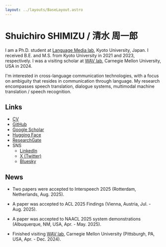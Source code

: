 ```yaml
---
layout: ../layouts/BaseLayout.astro
---
```


# Shuichiro SHIMIZU / 清水 周一郎

I am a Ph.D. student at [Language Media lab](http://nlp.ist.i.kyoto-u.ac.jp/), Kyoto University, Japan.
I received B.E. and M.S. from Kyoto University in 2021 and 2023, respectively.
I was a visiting scholar at [WAV lab](https://wavlab.org/), Carnegie Mellon University, USA in 2024.

I'm interested in cross-language communication technologies, with a focus on ambiguity that resides in communication through language.
My research encompasses speech translation, dialogue systems, multimodal machine translation / speech recognition.

## Links

- [CV](./assets/CV_Shimizu_20250519.pdf)
- [GitHub](https://github.com/cromz22)
- [Google Scholar](https://scholar.google.com/citations?user=_YhqXyUAAAAJ)
- [Hugging Face](https://huggingface.co/cromz22)
- [ResearchGate](https://www.researchgate.net/profile/Shuichiro-Shimizu-2)
- SNS
    - [LinkedIn](https://www.linkedin.com/in/shuichiro-shimizu-68666b232/)
    - [X (Twitter)](https://twitter.com/cromz22)
    - [Bluesky](https://bsky.app/profile/cromz22.bsky.social)

## News

- Two papers were accepted to Interspeech 2025 (Rotterdam, Netherlands, Aug. 2025).

- A paper was accepted to ACL 2025 Findings (Vienna, Austria, Jul. - Aug. 2025).

- A paper was accepted to NAACL 2025 system demonstrations (Albuquerque, NM, USA, Apr. - May. 2025).

- Finished visiting [WAV lab](https://www.wavlab.org/), Carnegie Mellon University (Pittsburgh, PA, USA, Apr. - Dec. 2024).
